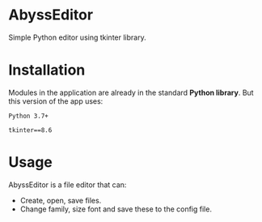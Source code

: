 # AbyssEditor
Simple Python editor using tkinter library.

# Installation
Modules in the application are already in the standard **Python library**.
But this version of the app uses:

```Python 3.7+```

```tkinter==8.6```

# Usage
AbyssEditor is a file editor that can:

- Create, open, save files.
- Change family, size font and save these to the config file.
